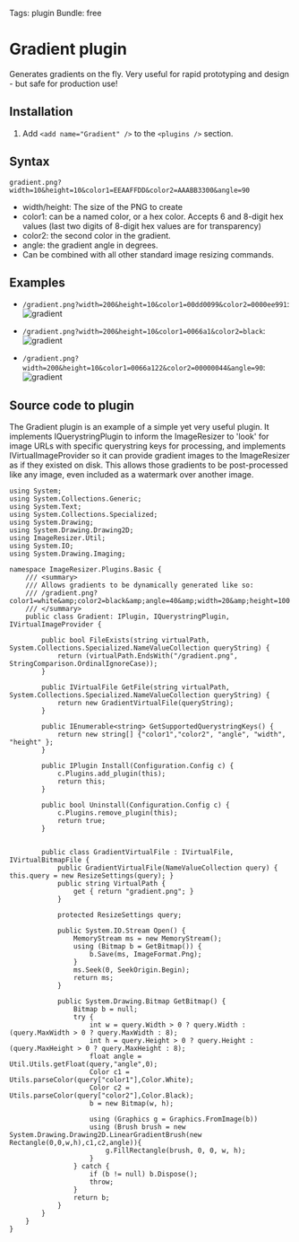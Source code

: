 Tags: plugin
Bundle: free

# Gradient plugin

Generates gradients on the fly. Very useful for rapid prototyping and design - but safe for production use!

## Installation

1. Add `<add name="Gradient" />` to the `<plugins />` section.

## Syntax

`gradient.png?width=10&height=10&color1=EEAAFFDD&color2=AAABB3300&angle=90`

* width/height: The size of the PNG to create
* color1: can be a named color, or a hex color. Accepts 6 and 8-digit hex values (last two digits of 8-digit hex values are for transparency)
* color2: the second color in the gradient.
* angle: the gradient angle in degrees.
* Can be combined with all other standard image resizing commands.


## Examples


* `/gradient.png?width=200&height=10&color1=00dd0099&color2=0000ee991`: ![gradient](http://img.imageresizing.net/gradient.png;width=200;height=10;color1=00dd0099;color2=0000ee99)

* `/gradient.png?width=200&height=10&color1=0066a1&color2=black`: ![gradient](http://img.imageresizing.net/gradient.png;width=200;height=10;color1=0066a1;color2=black)

* `/gradient.png?width=200&height=10&color1=0066a122&color2=00000044&angle=90`: ![gradient](http://img.imageresizing.net/gradient.png;width=100;height=10;color1=0066a122;color2=00000044;angle=10)


## Source code to plugin

The Gradient plugin is an example of a simple yet very useful plugin. It implements IQuerystringPlugin to inform the ImageResizer to 'look' for image URLs with specific querystring keys for processing, and implements IVirtualImageProvider so it can provide gradient images to the ImageResizer as if they existed on disk. This allows those gradients to be post-processed like any image, even included as a watermark over another image. 

	using System;
	using System.Collections.Generic;
	using System.Text;
	using System.Collections.Specialized;
	using System.Drawing;
	using System.Drawing.Drawing2D;
	using ImageResizer.Util;
	using System.IO;
	using System.Drawing.Imaging;

	namespace ImageResizer.Plugins.Basic {
	    /// <summary>
	    /// Allows gradients to be dynamically generated like so:
		/// /gradient.png?color1=white&amp;color2=black&amp;angle=40&amp;width=20&amp;height=100
	    /// </summary>
	    public class Gradient: IPlugin, IQuerystringPlugin, IVirtualImageProvider {
        
	        public bool FileExists(string virtualPath, System.Collections.Specialized.NameValueCollection queryString) {
	            return (virtualPath.EndsWith("/gradient.png", StringComparison.OrdinalIgnoreCase));
	        }

	        public IVirtualFile GetFile(string virtualPath, System.Collections.Specialized.NameValueCollection queryString) {
	            return new GradientVirtualFile(queryString);
	        }

	        public IEnumerable<string> GetSupportedQuerystringKeys() {
	            return new string[] {"color1","color2", "angle", "width", "height" };
	        }

	        public IPlugin Install(Configuration.Config c) {
	            c.Plugins.add_plugin(this);
	            return this;
	        }

	        public bool Uninstall(Configuration.Config c) {
	            c.Plugins.remove_plugin(this);
	            return true;
	        }


	        public class GradientVirtualFile : IVirtualFile, IVirtualBitmapFile {
	            public GradientVirtualFile(NameValueCollection query) { this.query = new ResizeSettings(query); }
	            public string VirtualPath {
	                get { return "gradient.png"; }
	            }

	            protected ResizeSettings query;

	            public System.IO.Stream Open() {
	                MemoryStream ms = new MemoryStream();
	                using (Bitmap b = GetBitmap()) {
	                    b.Save(ms, ImageFormat.Png);
	                }
	                ms.Seek(0, SeekOrigin.Begin);
	                return ms;
	            }

	            public System.Drawing.Bitmap GetBitmap() {
	                Bitmap b = null;
	                try {
	                    int w = query.Width > 0 ? query.Width : (query.MaxWidth > 0 ? query.MaxWidth : 8);
	                    int h = query.Height > 0 ? query.Height : (query.MaxHeight > 0 ? query.MaxHeight : 8);
	                    float angle = Util.Utils.getFloat(query,"angle",0);
	                    Color c1 = Utils.parseColor(query["color1"],Color.White);
	                    Color c2 = Utils.parseColor(query["color2"],Color.Black);
	                    b = new Bitmap(w, h);

	                    using (Graphics g = Graphics.FromImage(b)) 
	                    using (Brush brush = new System.Drawing.Drawing2D.LinearGradientBrush(new Rectangle(0,0,w,h),c1,c2,angle)){
	                        g.FillRectangle(brush, 0, 0, w, h);
	                    }
	                } catch {
	                    if (b != null) b.Dispose();
	                    throw;
	                }
	                return b;
	            }
	        }
	    }
	}
